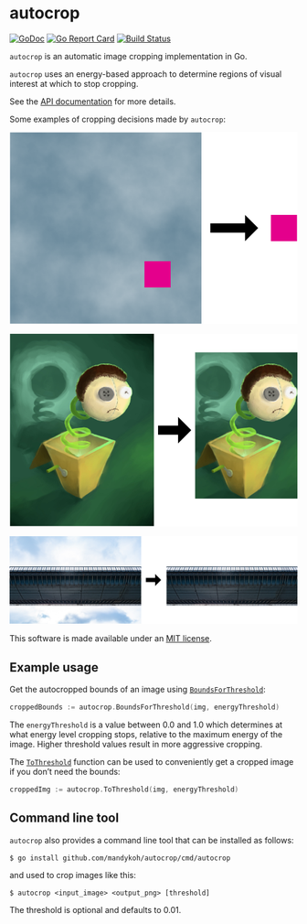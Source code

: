 # autocrop

[![GoDoc](https://godoc.org/github.com/mandykoh/autocrop?status.svg)](https://godoc.org/github.com/mandykoh/autocrop)
[![Go Report Card](https://goreportcard.com/badge/github.com/mandykoh/autocrop)](https://goreportcard.com/report/github.com/mandykoh/autocrop)
[![Build Status](https://travis-ci.org/mandykoh/autocrop.svg?branch=master)](https://travis-ci.org/mandykoh/autocrop)

`autocrop` is an automatic image cropping implementation in Go.

`autocrop` uses an energy-based approach to determine regions of visual interest at which to stop cropping.

See the [API documentation](https://godoc.org/github.com/mandykoh/autocrop) for more details.

Some examples of cropping decisions made by `autocrop`:

![Example of textured background being cropped from around a pink square](screenshots/crop-example-1.png)

![Example of space being cropped away around a character illustration](screenshots/crop-example-2.png)

![Example of sky being cropped away around a bridge](screenshots/crop-example-3.png)


This software is made available under an [MIT license](LICENSE).


## Example usage

Get the autocropped bounds of an image using [`BoundsForThreshold`]((https://godoc.org/github.com/mandykoh/autocrop#BoundsForThreshold)):

```go
croppedBounds := autocrop.BoundsForThreshold(img, energyThreshold)
```

The `energyThreshold` is a value between 0.0 and 1.0 which determines at what energy level cropping stops, relative to the maximum energy of the image. Higher threshold values result in more aggressive cropping.

The [`ToThreshold`](https://godoc.org/github.com/mandykoh/autocrop#ToThreshold) function can be used to conveniently get a cropped image if you don’t need the bounds:

```go
croppedImg := autocrop.ToThreshold(img, energyThreshold)
```

## Command line tool

`autocrop` also provides a command line tool that can be installed as follows:

```
$ go install github.com/mandykoh/autocrop/cmd/autocrop
```

and used to crop images like this:

```
$ autocrop <input_image> <output_png> [threshold]
```

The threshold is optional and defaults to 0.01.
